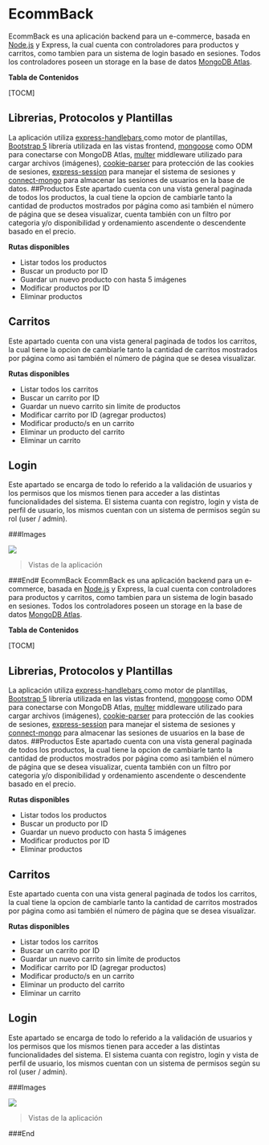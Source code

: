 # EcommBack
EcommBack es una aplicación backend para un e-commerce, basada en [Node.js](https://nodejs.org/en "Node.js") y Express, la cual cuenta con controladores para productos y carritos, como tambien para un sistema de login basado en sesiones. Todos los controladores poseen un storage en la base de datos [MongoDB Atlas](https://www.mongodb.com/ "MongoDB").

**Tabla de Contenidos**

[TOCM]

## Librerias, Protocolos y Plantillas
La aplicación utiliza [express-handlebars ](https://www.npmjs.com/package/express-handlebars "express-handlebars ") como motor de plantillas, [Bootstrap 5](https://getbootstrap.com/ "Bootstrap 5") librería utilizada en las vistas frontend, [mongoose](https://mongoosejs.com/ "mongoose") como ODM para conectarse con MongoDB Atlas, [multer](https://www.npmjs.com/package/multer "multer") middleware utilizado para cargar archivos (imágenes), [ cookie-parser](https://expressjs.com/en/resources/middleware/cookie-parser.html " cookie-parser") para protección de las cookies de sesiones, [express-session](https://www.npmjs.com/package/express-session "express-session") para manejar el sistema de sesiones y [connect-mongo](https://www.npmjs.com/package/connect-mongo "connect-mongo") para almacenar  las sesiones de usuarios en la base de datos. 
##Productos
Este apartado cuenta con una vista general paginada de todos los productos, la cual tiene la opcion de cambiarle tanto la cantidad de productos mostrados por página como asi también el número de página que se desea visualizar, cuenta también con un filtro por categoria y/o disponibilidad y ordenamiento ascendente o descendente basado en el precio.

**Rutas disponibles**
- Listar todos los productos
- Buscar un producto por ID
- Guardar un nuevo producto con hasta 5 imágenes
- Modificar productos por ID
- Eliminar productos

## Carritos
Este apartado cuenta con una vista general paginada de todos los carritos, la cual tiene la opcion de cambiarle tanto la cantidad de carritos mostrados por página como asi también el número de página que se desea visualizar.

**Rutas disponibles**
- Listar todos los carritos
- Buscar un carrito por ID
- Guardar un nuevo carrito sin límite de productos
- Modificar carrito por ID (agregar productos)
- Modificar producto/s en un carrito 
- Eliminar un producto del carrito
- Eliminar un carrito

## Login
Este apartado se encarga de todo lo referido a la validación de usuarios y los permisos que los mismos tienen para acceder a las distintas funcionalidades del sistema.
El sistema cuanta con registro, login y vista de perfil de usuario, los mismos cuentan con un sistema de permisos según su rol (user / admin).


###Images

![](https://)

>Vistas de la aplicación



###End# EcommBack
EcommBack es una aplicación backend para un e-commerce, basada en [Node.js](https://nodejs.org/en "Node.js") y Express, la cual cuenta con controladores para productos y carritos, como tambien para un sistema de login basado en sesiones. Todos los controladores poseen un storage en la base de datos [MongoDB Atlas](https://www.mongodb.com/ "MongoDB").

**Tabla de Contenidos**

[TOCM]

## Librerias, Protocolos y Plantillas
La aplicación utiliza [express-handlebars ](https://www.npmjs.com/package/express-handlebars "express-handlebars ") como motor de plantillas, [Bootstrap 5](https://getbootstrap.com/ "Bootstrap 5") librería utilizada en las vistas frontend, [mongoose](https://mongoosejs.com/ "mongoose") como ODM para conectarse con MongoDB Atlas, [multer](https://www.npmjs.com/package/multer "multer") middleware utilizado para cargar archivos (imágenes), [ cookie-parser](https://expressjs.com/en/resources/middleware/cookie-parser.html " cookie-parser") para protección de las cookies de sesiones, [express-session](https://www.npmjs.com/package/express-session "express-session") para manejar el sistema de sesiones y [connect-mongo](https://www.npmjs.com/package/connect-mongo "connect-mongo") para almacenar  las sesiones de usuarios en la base de datos. 
##Productos
Este apartado cuenta con una vista general paginada de todos los productos, la cual tiene la opcion de cambiarle tanto la cantidad de productos mostrados por página como asi también el número de página que se desea visualizar, cuenta también con un filtro por categoria y/o disponibilidad y ordenamiento ascendente o descendente basado en el precio.

**Rutas disponibles**
- Listar todos los productos
- Buscar un producto por ID
- Guardar un nuevo producto con hasta 5 imágenes
- Modificar productos por ID
- Eliminar productos

## Carritos
Este apartado cuenta con una vista general paginada de todos los carritos, la cual tiene la opcion de cambiarle tanto la cantidad de carritos mostrados por página como asi también el número de página que se desea visualizar.

**Rutas disponibles**
- Listar todos los carritos
- Buscar un carrito por ID
- Guardar un nuevo carrito sin límite de productos
- Modificar carrito por ID (agregar productos)
- Modificar producto/s en un carrito 
- Eliminar un producto del carrito
- Eliminar un carrito

## Login
Este apartado se encarga de todo lo referido a la validación de usuarios y los permisos que los mismos tienen para acceder a las distintas funcionalidades del sistema.
El sistema cuanta con registro, login y vista de perfil de usuario, los mismos cuentan con un sistema de permisos según su rol (user / admin).


###Images

![](https://)

>Vistas de la aplicación



###End